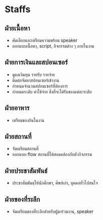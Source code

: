 # Staffs

## ฝ่ายเนื้อหา
- คัดเลือกและเตรียมความพร้อม speaker
- ออกแบบเนื้อหา, script, กิจกรรมต่าง ๆ ภายในงาน

## ฝ่ายการเงินและสปอนเซอร์
- ดูแลเงินทุน รายรับ รายจ่าย
- ติดต่อจัดหาสปอนเซอร์เข้างาน
- กำหนดจำนวนสปอนเซอร์ที่ต้องการ
- กำหนดระดับ ค่าใช้จ่าย สิ่งที่จะได้รับของแต่ละระดับ

## ฝ่ายอาหาร
- เตรียมของกินในงาน

## ฝ่ายสถานที่
- จัดเตรียมสถานที่
- ออกแบบ flow สถานที่ให้สอดคล้องกับตัวกิจกรรม

## ฝ่ายประชาสัมพันธ์
- ประชาสัมพันธฺให้นักศึกษา, ศิษย์เก่า, บุคคลทั่วไปสนใจ

## ฝ่ายของที่ระลึก
- จัดเตรียมของที่ระลึกสำหรับผู้่มาร่วมงาน, speaker
